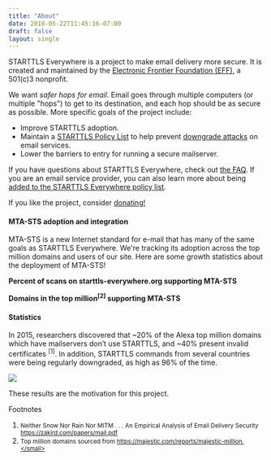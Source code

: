 ```yaml
---
title: "About"
date: 2018-05-22T11:45:16-07:00
draft: false
layout: single
---
```

STARTTLS Everywhere is a project to make email delivery more secure. It is created and maintained by the [Electronic Frontier Foundation (EFF)](https://www.eff.org), a 501\(c\)3 nonprofit.

We want *safer hops for email*.  Email goes through multiple computers (or multiple "hops") to get to its destination, and each hop should be as secure as possible. More specific goals of the project include:

 * Improve STARTTLS adoption.
 * Maintain a [STARTTLS Policy List](/policy-list) to help prevent [downgrade attacks](/faq#downgrades) on email services.
 * Lower the barriers to entry for running a secure mailserver.

If you have questions about STARTTLS Everywhere, check out [the FAQ](/faq). If you are an email service provider, you can also learn more about being [added to the STARTTLS Everywhere policy list](/policy-list).

If you like the project, consider [donating!](https://supporters.eff.org/donate/)

<h4>MTA-STS adoption and integration</h5>

MTA-STS is a new Internet standard for e-mail that has many of the same goals as STARTTLS Everywhere. We're tracking its adoption across the top million domains and users of our site. Here are some growth statistics about the deployment of MTA-STS!

<strong class="js-yes">Percent of scans on starttls-everywhere.org supporting MTA-STS</strong>
<canvas id="visitors-chart" height="100"></canvas>

<strong class="js-yes">Domains in the top million<sup>[2]</sup> supporting MTA-STS</strong>
<canvas id="top-million-chart" height="100"></canvas>

<h4>Statistics</h5>

In 2015, researchers discovered that ~20% of the Alexa top million domains which have mailservers don’t use STARTTLS, and ~40% present invalid certificates <sup>[1]</sup>. In addition, STARTTLS commands from several countries were being regularly downgraded, as high as 96% of the time.

<img src="/images/about-stats.png">

These results are the motivation for this project.

Footnotes

1. <small>Neither Snow Nor Rain Nor MITM . . . An Empirical Analysis of Email Delivery Security https://zakird.com/papers/mail.pdf</small>
2. <small>Top million domains sourced from https://majestic.com/reports/majestic-million.</small>
